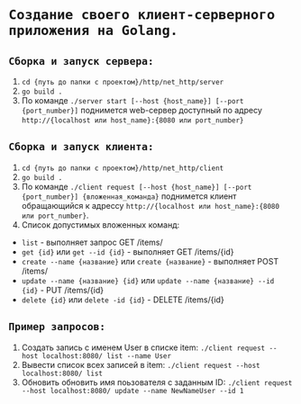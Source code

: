 # `Создание своего клиент-серверного приложения на Golang.`

## `Сборка и запуск сервера:`
1) `cd {путь до папки с проектом}/http/net_http/server`
2) `go build .`
3) По команде `./server start [--host {host_name}] [--port {port_number}]` поднимется web-сервер доступный по адресу `http://{localhost или host_name}:{8080 или port_number}`

## `Сборка и запуск клиента:`

1) `cd {путь до папки с проектом}/http/net_http/client`
2) `go build .`
3) По команде `./client request [--host {host_name}] [--port {port_number}] {вложенная_команда}` поднимется клиент обращающийся к адрессу `http://{localhost или host_name}:{8080 или port_number}`.
4) Список допустимых вложенных команд:
  - `list` - выполняет запрос GET /items/
  - `get {id}` или `get --id {id}` - выполняет GET /items/{id}
  - `create --name {название}` или `create {название}`  - выполняет POST /items/
  - `update --name {название} {id}` или `update --name {название} --id {id}` - PUT /items/{id}
  - `delete {id}` или `delete -id {id}` - DELETE /items/{id}


## `Пример запросов:`
1) Создать запись c именем User в списке item: `./client request --host localhost:8080/ list --name User  ` 
2) Вывести список всех записей в item:  `./client request --host localhost:8080/ list`
3) Обновить обновить имя поьзователя с заданным  ID: `./client request --host localhost:8080/ update --name NewNameUser --id 1`
